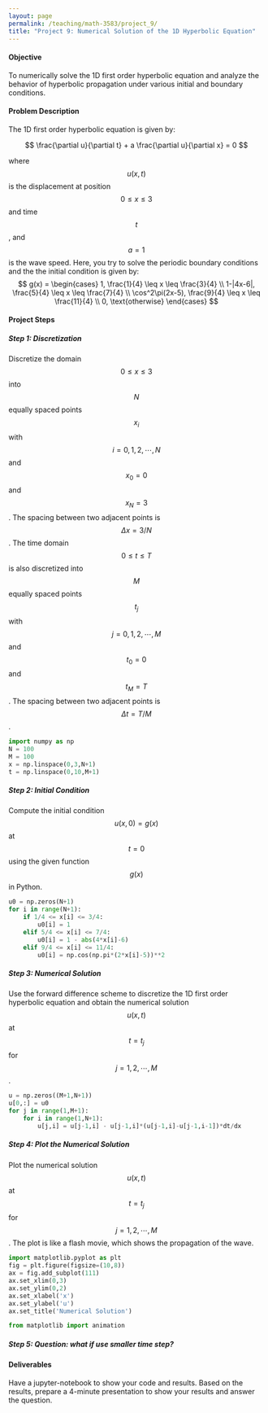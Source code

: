 ```yaml
---
layout: page
permalink: /teaching/math-3583/project_9/
title: "Project 9: Numerical Solution of the 1D Hyperbolic Equation"
---
```

#### Objective

To numerically solve the 1D first order hyperbolic equation and analyze the behavior of hyperbolic propagation under various initial and boundary conditions.

#### Problem Description

The 1D first order hyperbolic equation is given by:

$$
\frac{\partial u}{\partial t} + a \frac{\partial u}{\partial x} = 0
$$

where $$u(x,t)$$ is the displacement at position $$0\le x \le 3$$ and time $$t$$, and $$a=1$$ is the wave speed.
Here, you try to solve the periodic boundary conditions and the the initial condition is given by:
$$
g(x) = \begin{cases}
1, \frac{1}{4} \leq x \leq \frac{3}{4} \\
1-|4x-6|, \frac{5}{4} \leq x \leq \frac{7}{4} \\
\cos^2\pi(2x-5), \frac{9}{4} \leq x \leq \frac{11}{4} \\
0, \text{otherwise}
\end{cases}
$$

#### Project Steps
##### Step 1: Discretization
Discretize the domain $$0\le x \le 3$$ into $$N$$ equally spaced points $$x_i$$ with $$i=0,1,2,\cdots,N$$ and $$x_0=0$$ and $$x_N=3$$. The spacing between two adjacent points is $$\Delta x = 3/N$$. The time domain $$0\le t \le T$$ is also discretized into $$M$$ equally spaced points $$t_j$$ with $$j=0,1,2,\cdots,M$$ and $$t_0=0$$ and $$t_M=T$$. The spacing between two adjacent points is $$\Delta t = T/M$$.
```python
import numpy as np
N = 100
M = 100
x = np.linspace(0,3,N+1)
t = np.linspace(0,10,M+1)
```
##### Step 2: Initial Condition
Compute the initial condition $$u(x,0)=g(x)$$ at $$t=0$$ using the given function $$g(x)$$ in Python.
```python
u0 = np.zeros(N+1)
for i in range(N+1):
    if 1/4 <= x[i] <= 3/4:
        u0[i] = 1
    elif 5/4 <= x[i] <= 7/4:
        u0[i] = 1 - abs(4*x[i]-6)
    elif 9/4 <= x[i] <= 11/4:
        u0[i] = np.cos(np.pi*(2*x[i]-5))**2
```
##### Step 3: Numerical Solution
Use the forward difference scheme to discretize the 1D first order hyperbolic equation and obtain the numerical solution $$u(x,t)$$ at $$t=t_j$$ for $$j=1,2,\cdots,M$$.
```python
u = np.zeros((M+1,N+1))
u[0,:] = u0
for j in range(1,M+1):
    for i in range(1,N+1):
        u[j,i] = u[j-1,i] - u[j-1,i]*(u[j-1,i]-u[j-1,i-1])*dt/dx
```
##### Step 4: Plot the Numerical Solution
Plot the numerical solution $$u(x,t)$$ at $$t=t_j$$ for $$j=1,2,\cdots,M$$.
The plot is like a flash movie, which shows the propagation of the wave.
```python
import matplotlib.pyplot as plt
fig = plt.figure(figsize=(10,8))
ax = fig.add_subplot(111)
ax.set_xlim(0,3)
ax.set_ylim(0,2)
ax.set_xlabel('x')
ax.set_ylabel('u')
ax.set_title('Numerical Solution')

from matplotlib import animation
```

##### Step 5: Question: what if use smaller time step?

#### Deliverables
Have a jupyter-notebook to show your code and results.
Based on the results, prepare a 4-minute presentation to show your results and answer the question.
